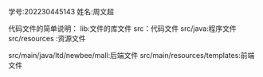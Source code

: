 学号:202230445143
姓名:周文超

代码文件的简单说明：
lib:文件的库文件
src：代码文件
src/java:程序文件
src/resources :资源文件

src/main/java/ltd/newbee/mall:后端文件
src/main/resources/templates:前端文件
